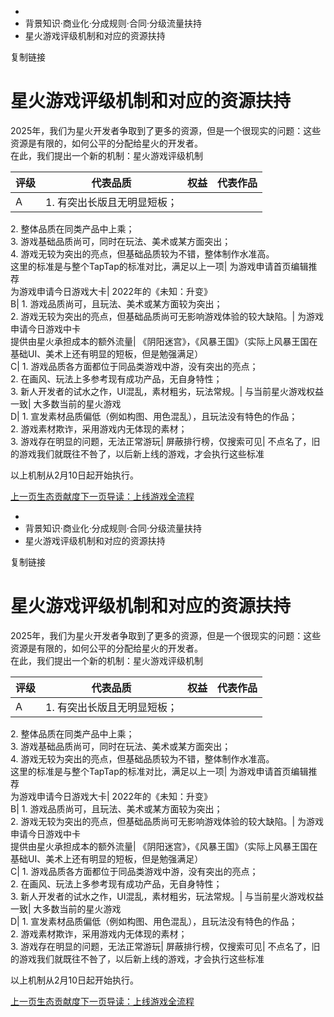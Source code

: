   * [](/)
  * 背景知识·商业化·分成规则·合同·分级流量扶持
  * 星火游戏评级机制和对应的资源扶持

复制链接

# 星火游戏评级机制和对应的资源扶持

2025年，我们为星火开发者争取到了更多的资源，但是一个很现实的问题：这些资源是有限的，如何公平的分配给星火的开发者。  
在此，我们提出一个新的机制：星火游戏评级机制

评级| 代表品质| 权益| 代表作品  
---|---|---|---  
A| 1\. 有突出长版且无明显短板；  
2\. 整体品质在同类产品中上乘；  
3\. 游戏基础品质尚可，同时在玩法、美术或某方面突出；  
4\. 游戏无较为突出的亮点，但基础品质较为不错，整体制作水准高。  
这里的标准是与整个TapTap的标准对比，满足以上一项| 为游戏申请首页编辑推荐  
为游戏申请今日游戏大卡| 2022年的《未知：升变》  
B| 1\. 游戏品质尚可，且玩法、美术或某方面较为突出；  
2\. 游戏无较为突出的亮点，但基础品质尚可无影响游戏体验的较大缺陷。| 为游戏申请今日游戏中卡  
提供由星火承担成本的额外流量| 《阴阳迷宫》，《风暴王国》（实际上风暴王国在基础UI、美术上还有明显的短板，但是勉强满足）  
C| 1\. 游戏品质各方面都位于同品类游戏中游，没有突出的亮点；  
2\. 在画风、玩法上多参考现有成功产品，无自身特性；  
3\. 新人开发者的试水之作，UI混乱，素材粗劣，玩法常规。| 与当前星火游戏权益一致| 大多数当前的星火游戏  
D| 1\. 宣发素材品质偏低（例如构图、用色混乱），且玩法没有特色的作品；  
2\. 游戏素材欺诈，采用游戏内无体现的素材；  
3\. 游戏存在明显的问题，无法正常游玩| 屏蔽排行榜，仅搜索可见| 不点名了，旧的游戏我们就既往不咎了，以后新上线的游戏，才会执行这些标准  
  
以上机制从2月10日起开始执行。

[上一页生态贡献度](/Manual/GamePublish/AchievementPoint)[下一页导读：上线游戏全流程](/Manual/GameLaunch/Guide)


  * [](/)
  * 背景知识·商业化·分成规则·合同·分级流量扶持
  * 星火游戏评级机制和对应的资源扶持

复制链接

# 星火游戏评级机制和对应的资源扶持

2025年，我们为星火开发者争取到了更多的资源，但是一个很现实的问题：这些资源是有限的，如何公平的分配给星火的开发者。  
在此，我们提出一个新的机制：星火游戏评级机制

评级| 代表品质| 权益| 代表作品  
---|---|---|---  
A| 1\. 有突出长版且无明显短板；  
2\. 整体品质在同类产品中上乘；  
3\. 游戏基础品质尚可，同时在玩法、美术或某方面突出；  
4\. 游戏无较为突出的亮点，但基础品质较为不错，整体制作水准高。  
这里的标准是与整个TapTap的标准对比，满足以上一项| 为游戏申请首页编辑推荐  
为游戏申请今日游戏大卡| 2022年的《未知：升变》  
B| 1\. 游戏品质尚可，且玩法、美术或某方面较为突出；  
2\. 游戏无较为突出的亮点，但基础品质尚可无影响游戏体验的较大缺陷。| 为游戏申请今日游戏中卡  
提供由星火承担成本的额外流量| 《阴阳迷宫》，《风暴王国》（实际上风暴王国在基础UI、美术上还有明显的短板，但是勉强满足）  
C| 1\. 游戏品质各方面都位于同品类游戏中游，没有突出的亮点；  
2\. 在画风、玩法上多参考现有成功产品，无自身特性；  
3\. 新人开发者的试水之作，UI混乱，素材粗劣，玩法常规。| 与当前星火游戏权益一致| 大多数当前的星火游戏  
D| 1\. 宣发素材品质偏低（例如构图、用色混乱），且玩法没有特色的作品；  
2\. 游戏素材欺诈，采用游戏内无体现的素材；  
3\. 游戏存在明显的问题，无法正常游玩| 屏蔽排行榜，仅搜索可见| 不点名了，旧的游戏我们就既往不咎了，以后新上线的游戏，才会执行这些标准  
  
以上机制从2月10日起开始执行。

[上一页生态贡献度](/Manual/GamePublish/AchievementPoint)[下一页导读：上线游戏全流程](/Manual/GameLaunch/Guide)


